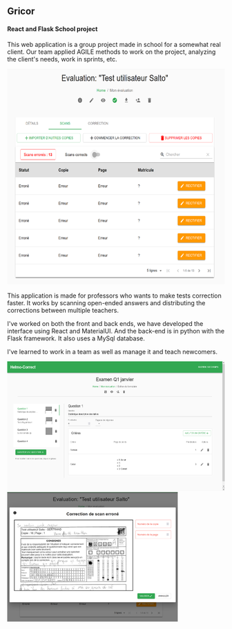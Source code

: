 ## Gricor
#### React and Flask School project

This web application is a group project made in school for a somewhat real client.
Our team applied AGILE methods to work on the project, analyzing the client's needs, work in sprints, etc.

<img src="./media/gricor_2.png" height="500px">

This application is made for professors who wants to make tests correction faster. It works by scanning open-ended answers and distributing the corrections between multiple teachers.

I've worked on both the front and back ends, we have developed the interface using React and MaterialUI. And the back-end is in python with the Flask framework. It also uses a MySql database.

I've learned to work in a team as well as manage it and teach newcomers.

<img src="./media/gricor_1.png" height="300px">
<img src="./media/gricor_3.png" height="300px">